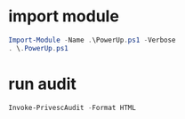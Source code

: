 # import module

```powershell
Import-Module -Name .\PowerUp.ps1 -Verbose
. \.PowerUp.ps1
```

# run audit 

```powershell
Invoke-PrivescAudit -Format HTML
```
